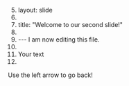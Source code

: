 5.	layout: slide
6.	
7.	title: "Welcome to our second slide!"
8.	
9.	--- I am now editing this file. 
10.	
11.	Your text
12.	
Use the left arrow to go back!
